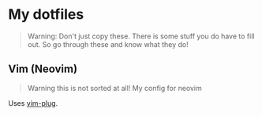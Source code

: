# My dotfiles
> Warning:
> Don't just copy these. There is some stuff you do have to fill out. So go through these and know what they do!
## Vim (Neovim)
> Warning this is not sorted at all!
My config for neovim

Uses [vim-plug](https://github.com/junegunn/vim-plug).
